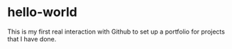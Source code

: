 # hello-world
This is my first real interaction with Github to set up a portfolio for projects that I have done.

